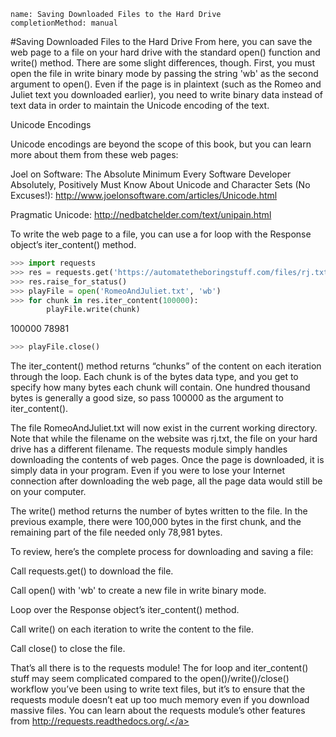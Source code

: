 ```ngMeta
name: Saving Downloaded Files to the Hard Drive
completionMethod: manual
```
#Saving Downloaded Files to the Hard Drive
From here, you can save the web page to a file on your hard drive with the standard open() function and write() method. There are some slight differences, though. First, you must open the file in write binary mode by passing the string 'wb' as the second argument to open(). Even if the page is in plaintext (such as the Romeo and Juliet text you downloaded earlier), you need to write binary data instead of text data in order to maintain the Unicode encoding of the text.

Unicode Encodings

Unicode encodings are beyond the scope of this book, but you can learn more about them from these web pages:

Joel on Software: The Absolute Minimum Every Software Developer Absolutely, Positively Must Know About Unicode and Character Sets (No Excuses!): <span><a href=" http://www.joelonsoftware.com/articles/Unicode.html"> http://www.joelonsoftware.com/articles/Unicode.html</a></span>

Pragmatic Unicode: <span><a href="http://nedbatchelder.com/text/unipain.html">http://nedbatchelder.com/text/unipain.html</a></span>

To write the web page to a file, you can use a for loop with the Response object’s iter_content() method.

```python
>>> import requests
>>> res = requests.get('https://automatetheboringstuff.com/files/rj.txt')
>>> res.raise_for_status()
>>> playFile = open('RomeoAndJuliet.txt', 'wb')
>>> for chunk in res.iter_content(100000):
        playFile.write(chunk)
```

100000
78981
```python
>>> playFile.close()
```
The iter_content() method returns “chunks” of the content on each iteration through the loop. Each chunk is of the bytes data type, and you get to specify how many bytes each chunk will contain. One hundred thousand bytes is generally a good size, so pass 100000 as the argument to iter_content().

The file RomeoAndJuliet.txt will now exist in the current working directory. Note that while the filename on the website was rj.txt, the file on your hard drive has a different filename. The requests module simply handles downloading the contents of web pages. Once the page is downloaded, it is simply data in your program. Even if you were to lose your Internet connection after downloading the web page, all the page data would still be on your computer.

The write() method returns the number of bytes written to the file. In the previous example, there were 100,000 bytes in the first chunk, and the remaining part of the file needed only 78,981 bytes.

To review, here’s the complete process for downloading and saving a file:

Call requests.get() to download the file.

Call open() with 'wb' to create a new file in write binary mode.

Loop over the Response object’s iter_content() method.

Call write() on each iteration to write the content to the file.

Call close() to close the file.

That’s all there is to the requests module! The for loop and iter_content() stuff may seem complicated compared to the open()/write()/close() workflow you’ve been using to write text files, but it’s to ensure that the requests module doesn’t eat up too much memory even if you download massive files. You can learn about the requests module’s other features from <span><a href="http://requests.readthedocs.org/.">http://requests.readthedocs.org/.</a></span>